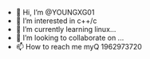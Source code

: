 - 👋 Hi, I’m @YOUNGXG01
- 👀 I’m interested in c++/c
- 🌱 I’m currently learning linux...
- 💞️ I’m looking to collaborate on ...
- 📫 How to reach me myQ 1962973720

<!---
YOUNGXG01/YOUNGXG01 is a ✨ special ✨ repository because its `README.md` (this file) appears on your GitHub profile.
You can click the Preview link to take a look at your changes.
--->

